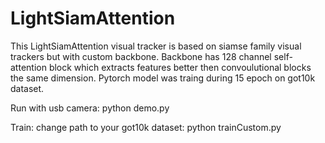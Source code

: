 # LightSiamAttention
This LightSiamAttention visual tracker is based on siamse family visual trackers but with custom backbone. Backbone has 128 channel self-attention block which extracts features better then convoulutional blocks the same dimension. 
Pytorch model was traing during 15 epoch on got10k dataset.

Run with usb camera: python demo.py

Train: change path to your got10k dataset: python trainCustom.py
